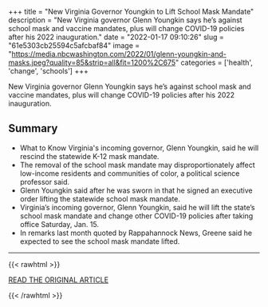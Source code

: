 +++
title = "New Virginia Governor Youngkin to Lift School Mask Mandate"
description = "New Virginia governor Glenn Youngkin says he’s against school mask and vaccine mandates, plus will change COVID-19 policies after his 2022 inauguration."
date = "2022-01-17 09:10:26"
slug = "61e5303cb25594c5afcbaf84"
image = "https://media.nbcwashington.com/2022/01/glenn-youngkin-and-masks.jpeg?quality=85&strip=all&fit=1200%2C675"
categories = ['health', 'change', 'schools']
+++

New Virginia governor Glenn Youngkin says he’s against school mask and vaccine mandates, plus will change COVID-19 policies after his 2022 inauguration.

## Summary

- What to Know Virginia's incoming governor, Glenn Youngkin, said he will rescind the statewide K-12 mask mandate.
- The removal of the school mask mandate may disproportionately affect low-income residents and communities of color, a political science professor said.
- Glenn Youngkin said after he was sworn in that he signed an executive order lifting the statewide school mask mandate.
- Virginia’s incoming governor, Glenn Youngkin, said he will lift the state’s school mask mandate and change other COVID-19 policies after taking office Saturday, Jan. 15.
- In remarks last month quoted by Rappahannock News, Greene said he expected to see the school mask mandate lifted.

---

{{< rawhtml >}}
  <p class="article-category">
    <a target="_blank" href="https://www.nbcwashington.com/news/coronavirus/new-virginia-governor-youngkin-to-lift-school-mask-mandate-change-covid-policies/2936944/">READ THE ORIGINAL ARTICLE</a>
  </p>
{{< /rawhtml >}}
